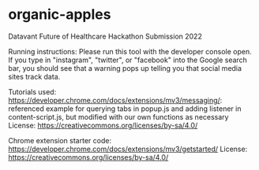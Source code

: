 # organic-apples
Datavant Future of Healthcare Hackathon Submission 2022

Running instructions:
Please run this tool with the developer console open. If you type in "instagram", "twitter", or "facebook" into the Google search bar, you should see that a warning pops up telling you that social media sites track data.

Tutorials used:
https://developer.chrome.com/docs/extensions/mv3/messaging/: referenced example for querying tabs in popup.js and adding listener in content-script.js, but modified with our own functions as necessary
License: https://creativecommons.org/licenses/by-sa/4.0/

Chrome extension starter code: https://developer.chrome.com/docs/extensions/mv3/getstarted/ 
License: https://creativecommons.org/licenses/by-sa/4.0/


